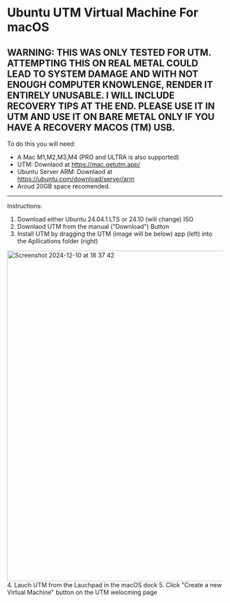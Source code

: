 # Ubuntu UTM Virtual Machine For macOS
WARNING: THIS WAS ONLY TESTED FOR UTM. ATTEMPTING THIS ON REAL METAL COULD LEAD TO SYSTEM DAMAGE AND WITH NOT ENOUGH COMPUTER KNOWLENGE, RENDER IT ENTIRELY UNUSABLE. I WILL INCLUDE RECOVERY TIPS AT THE END. PLEASE USE IT IN UTM AND USE IT ON BARE METAL ONLY IF YOU HAVE A RECOVERY MACOS (TM) USB. 
---------------------------------------------------------------------------------------------------------------------------------------------------------------
To do this you will need:
- A Mac M1,M2,M3,M4 (PRO and ULTRA is also supported)
- UTM: Downlaod at https://mac.getutm.app/
- Ubuntu Server ARM: Downlaod at https://ubuntu.com/download/server/arm
- Aroud 20GB space recomended.
---------------------------------------------------------------------------------------------------------------------------------------------------------------
Instructions:
1. Download either Ubuntu 24.04.1 LTS or 24.10 (will change) ISO
2. Downlaod UTM from the manual ("Download") Button
3. Install UTM by dragging the UTM (image will be below) app (left) into the Apllications folder (right)
<img width="772" alt="Screenshot 2024-12-10 at 18 37 42" src="https://github.com/user-attachments/assets/c4db889f-e05c-460e-8137-c80621555985">
4. Lauch UTM from the Lauchpad in the macOS dock
5. Click "Create a new Virtual Machine" button on the UTM welocming page
